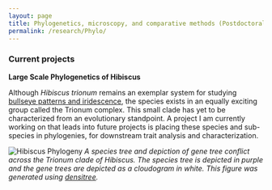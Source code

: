 ```yaml
---
layout: page
title: Phylogenetics, microscopy, and comparative methods (Postdoctoral work)
permalink: /research/Phylo/
---
```


### Current projects

**Large Scale Phylogenetics of Hibiscus**

Although _Hibiscus trionum_ remains an exemplar system for studying [bullseye patterns and iridescence](https://www.nature.com/articles/nature24285), the species exists in an equally exciting group called the Trionum complex. This small clade has yet to be characterized from an evolutionary standpoint. A project I am currently working on that leads into future projects is placing these species and sub-species in phylogenies, for downstream trait analysis and characterization.

![Hibiscus Phylogeny](https://jfwalker.github.io/Pictures/PhyloHib.png)
*A species tree and depiction of gene tree conflict across the Trionum clade of _Hibiscus_. The species tree is depicted in purple and the gene trees are depicted as a cloudogram in white. This figure was generated using [densitree](https://www.cs.auckland.ac.nz/~remco/DensiTree/).*
